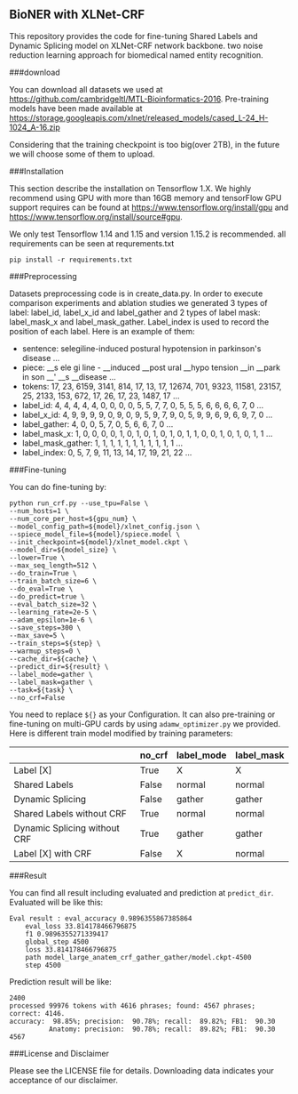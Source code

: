 ## BioNER with XLNet-CRF

This repository provides the code for fine-tuning Shared Labels and Dynamic Splicing model on XLNet-CRF network backbone.
two noise reduction learning approach for biomedical named entity recognition.

###download

You can download all datasets we used at https://github.com/cambridgeltl/MTL-Bioinformatics-2016. Pre-training models have been made available at https://storage.googleapis.com/xlnet/released_models/cased_L-24_H-1024_A-16.zip

Considering that the training checkpoint is too big(over 2TB), in the future we will choose some of them to upload.

###Installation

This section describe the installation on Tensorflow 1.X. 
We highly recommend using GPU with more than 16GB memory and tensorFlow GPU support requires can be found at https://www.tensorflow.org/install/gpu and https://www.tensorflow.org/install/source#gpu.

We only test Tensorflow 1.14 and 1.15 and version 1.15.2 is recommended. all requirements can be seen at requrements.txt

    pip install -r requirements.txt

###Preprocessing

Datasets preprocessing code is in create_data.py. In order to execute comparison experiments and ablation studies we generated 3 types of label: label_id, label_x_id and label_gather and 2 types of label mask: label_mask_x and label_mask_gather.
Label_index is used to record the position of each label.
Here is an example of them:
* sentence: selegiline-induced postural hypotension in parkinson's disease ...
* piece:  __s ele gi line - __induced __post ural __hypo tension __in __park in son __' __s __disease ...
* tokens: 17, 23, 6159, 3141, 814, 17, 13, 17, 12674, 701, 9323, 11581, 23157, 25, 2133, 153, 672, 17, 26, 17, 23, 1487, 17 ...
* label_id: 4, 4, 4, 4, 4, 0, 0, 0, 0, 5, 5, 7, 7, 0, 5, 5, 5, 6, 6, 6, 6, 7, 0 ...
* label_x_id: 4, 9, 9, 9, 9, 0, 9, 0, 9, 5, 9, 7, 9, 0, 5, 9, 9, 6, 9, 6, 9, 7, 0 ...
* label_gather: 4, 0, 0, 5, 7, 0, 5, 6, 6, 7, 0 ...
* label_mask_x: 1, 0, 0, 0, 0, 1, 0, 1, 0, 1, 0, 1, 0, 1, 1, 0, 0, 1, 0, 1, 0, 1, 1 ...
* label_mask_gather: 1, 1, 1, 1, 1, 1, 1, 1, 1, 1, 1 ...
* label_index: 0, 5, 7, 9, 11, 13, 14, 17, 19, 21, 22 ...

###Fine-tuning

You can do fine-tuning by:

    python run_crf.py --use_tpu=False \
    --num_hosts=1 \
    --num_core_per_host=${gpu_num} \
    --model_config_path=${model}/xlnet_config.json \
    --spiece_model_file=${model}/spiece.model \
    --init_checkpoint=${model}/xlnet_model.ckpt \
    --model_dir=${model_size} \
    --lower=True \
    --max_seq_length=512 \
    --do_train=True \
    --train_batch_size=6 \
    --do_eval=True \
    --do_predict=true \
    --eval_batch_size=32 \
    --learning_rate=2e-5 \
    --adam_epsilon=1e-6 \
    --save_steps=300 \
    --max_save=5 \
    --train_steps=${step} \
    --warmup_steps=0 \
    --cache_dir=${cache} \
    --predict_dir=${result} \
    --label_mode=gather \
    --label_mask=gather \
    --task=${task} \
    --no_crf=False
You need to replace `${}` as your Configuration.
It can also pre-training or fine-tuning on multi-GPU cards by using `adamw_optimizer.py` we provided.
Here is different train model modified by training parameters:

|   | no_crf | label_mode | label_mask |
| ---- | ---- | ---- | ---- |
| Label [X] | True | X | X |
| Shared Labels | False | normal | normal |
| Dynamic Splicing | False | gather | gather |
| Shared Labels without CRF | True | normal | normal |
| Dynamic Splicing without CRF | True | gather | gather |
| Label [X] with CRF | False | X | normal |

###Result

You can find all result including evaluated and prediction at `predict_dir`.
Evaluated will be like this:

    Eval result : eval_accuracy 0.9896355867385864 
        eval_loss 33.814178466796875 
        f1 0.9896355271339417 
        global_step 4500 
        loss 33.814178466796875 
        path model_large_anatem_crf_gather_gather/model.ckpt-4500 
        step 4500 
Prediction result will be like:

    2400
    processed 99976 tokens with 4616 phrases; found: 4567 phrases; correct: 4146.
    accuracy:  98.85%; precision:  90.78%; recall:  89.82%; FB1:  90.30
              Anatomy: precision:  90.78%; recall:  89.82%; FB1:  90.30  4567
              
###License and Disclaimer

Please see the LICENSE file for details. Downloading data indicates your acceptance of our disclaimer.